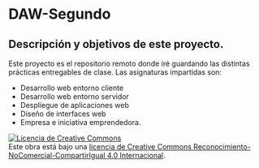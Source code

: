 # DAW-Segundo

## Descripción y objetivos de este proyecto.

Este proyecto es el repositorio remoto donde iré guardando las distintas prácticas entregables de clase. Las asignaturas impartidas son: 

+ Desarrollo web entorno cliente
+ Desarrollo web entorno servidor
+ Despliegue de aplicaciones web
+ Diseño de interfaces web
+ Empresa e iniciativa emprendedora.

<a rel="license" href="http://creativecommons.org/licenses/by-nc-sa/4.0/"><img alt="Licencia de Creative Commons" style="border-width:0" src="https://i.creativecommons.org/l/by-nc-sa/4.0/88x31.png" /></a><br />Este obra está bajo una <a rel="license" href="http://creativecommons.org/licenses/by-nc-sa/4.0/">licencia de Creative Commons Reconocimiento-NoComercial-CompartirIgual 4.0 Internacional</a>.

